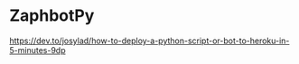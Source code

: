 # ZaphbotPy

https://dev.to/josylad/how-to-deploy-a-python-script-or-bot-to-heroku-in-5-minutes-9dp
